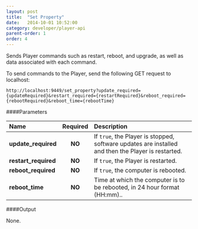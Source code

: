 ```yaml
---
layout: post
title:  "Set Property"
date:   2014-10-01 10:52:00
category: developer/player-api
parent-order: 1
order: 4
---
```


Sends Player commands such as restart, reboot, and upgrade, as well as data associated with each command.

To send commands to the Player, send the following GET request to localhost:

`http://localhost:9449/set_property?update_required={updateRequired}&restart_required={restartRequired}&reboot_required={rebootRequired}&reboot_time={rebootTime}`

####Parameters

| Name    | Required | Description |
|:--------|:--------:|:------------|
| **update_required**  |  **NO**  | If `true`, the Player is stopped, software updates are installed and then the Player is restarted. |
| **restart_required**  |  **NO**  | If `true`, the Player is restarted. |
| **reboot_required**  |  **NO** | If `true`, the computer is rebooted. |
| **reboot_time**  |  **NO** | Time at which the computer is to be rebooted, in 24 hour format (HH:mm).. |


####Output

None.